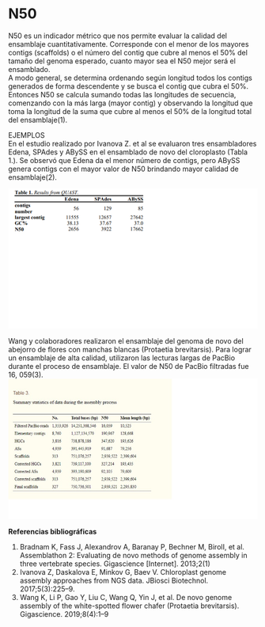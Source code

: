 <h1 id="n50">N50</h1>
<p>N50 es un indicador métrico que nos permite evaluar la calidad del ensamblaje cuantitativamente. Corresponde con el menor de los mayores contigs (scaffolds) o el número del contig que cubre al menos el 50% del tamaño del genoma esperado, cuanto mayor sea el N50 mejor será el ensamblado.<br>
A modo general, se determina ordenando según longitud todos los contigs generados de forma descendente y se busca el contig que cubra el 50%. Entonces N50 se calcula sumando todas las longitudes de secuencia, comenzando con la más larga (mayor contig) y observando la longitud que toma la longitud de la suma que cubre al menos el 50% de la longitud total del ensamblaje(1).</p>
<p>EJEMPLOS<br>
En el estudio realizado por Ivanova Z. et al se evaluaron tres ensambladores Edena, SPAdes y ABySS en el ensamblado de novo del cloroplasto (Tabla 1.). Se observó que Edena da el menor número de contigs, pero ABySS genera contigs con el mayor valor de N50 brindando mayor calidad de ensamblaje(2).</p>
<p><img src="https://github.com/Dianislizzie/Tareas_BioinfRepro2019_DEPC/blob/master/fig1.png" alt="fig1"></p>
<p>Wang y colaboradores realizaron el ensamblaje del genoma de novo del abejorro de flores con manchas blancas (Protaetia brevitarsis). Para lograr un ensamblaje de alta calidad, utilizaron las lecturas largas de PacBio durante el proceso de ensamblaje. El valor de N50 de PacBio filtradas fue 16, 059(3).<br>
<img src="https://github.com/Dianislizzie/Tareas_BioinfRepro2019_DEPC/blob/master/fig2.jpg" alt="fig2"></p>
<p><strong>Referencias bibliográficas</strong></p>
<ol>
<li>Bradnam K, Fass J, Alexandrov A, Baranay P, Bechner M, BirolI, et al. Assemblathon 2: Evaluating de novo methods of genome assembly in three vertebrate species. Gigascience [Internet]. 2013;2(1)</li>
<li>Ivanova Z, Daskalova E, Minkov G, Baev V. Chloroplast genome assembly approaches from NGS data. JBiosci Biotechnol. 2017;5(3):225–9.</li>
<li>Wang K, Li P, Gao Y, Liu C, Wang Q, Yin J, et al. De novo genome assembly of the white-spotted flower chafer (Protaetia brevitarsis). Gigascience. 2019;8(4):1–9</li>
</ol>

